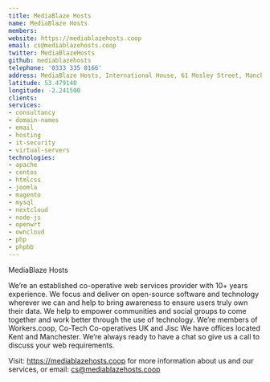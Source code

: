 ```yaml
---
title: MediaBlaze Hosts
name: MediaBlaze Hosts
members: 
website: https://mediablazehosts.coop
email: cs@mediablazehosts.coop
twitter: MediaBlazeHosts
github: mediablazehosts
telephone: '0333 335 0166'
address: MediaBlaze Hosts, International House, 61 Mosley Street, Manchester, M2 3HZ
latitude: 53.479140
longitude: -2.241500
clients: 
services: 
- consultancy
- domain-names
- email
- hosting
- it-security
- virtual-servers
technologies: 
- apache
- centos
- htmlcss
- joomla
- magento
- mysql
- nextcloud
- node-js
- openwrt
- owncloud
- php
- phpbb
---
```


MediaBlaze Hosts

We’re an established co-operative web services provider with 10+ years experience.
We focus and deliver on open-source software and technology wherever we can and help to bring awareness to ensure users truly own their data.
We help to empower communities and social groups to come together and work better through the use of technology.
We’re members of Workers.coop, Co-Tech Co-operatives UK and Jisc
We have offices located Kent and Manchester.
We’re always ready to have a chat so give us a call to discuss your web requirements.

Visit: https://mediablazehosts.coop for more information about us and our services, or email: cs@mediablazehosts.coop
